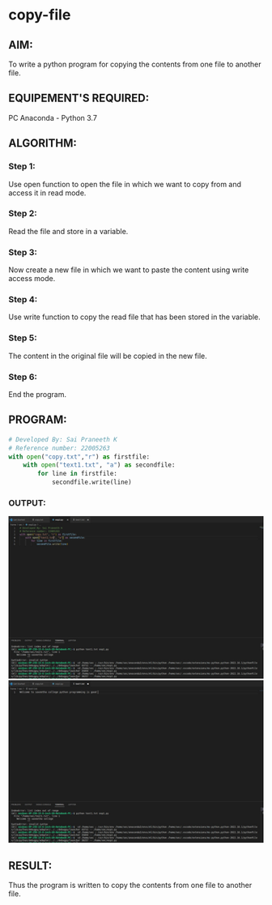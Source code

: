 # copy-file
## AIM:
To write a python program for copying the contents from one file to another file.
## EQUIPEMENT'S REQUIRED: 
PC
Anaconda - Python 3.7
## ALGORITHM: 
### Step 1:
Use open function to open the file in which we want to copy from and access it in read mode.
### Step 2: 
 Read the file and store in a variable.
### Step 3: 
Now create a new file in which we want to paste the content using write access mode.
### Step 4:  
Use write function to copy the read file that has been stored in the variable.
### Step 5: 
The content in the original file will be copied in the new file.
### Step 6: 
End the program.
## PROGRAM:
```python
# Developed By: Sai Praneeth K
# Reference number: 22005263
with open("copy.txt","r") as firstfile:
    with open("text1.txt", "a") as secondfile:
        for line in firstfile:
            secondfile.write(line)
```
### OUTPUT:
![MODEL](/copy1.jpg)
![MODEL](/copy2.jpg)
## RESULT:
Thus the program is written to copy the contents from one file to another file.